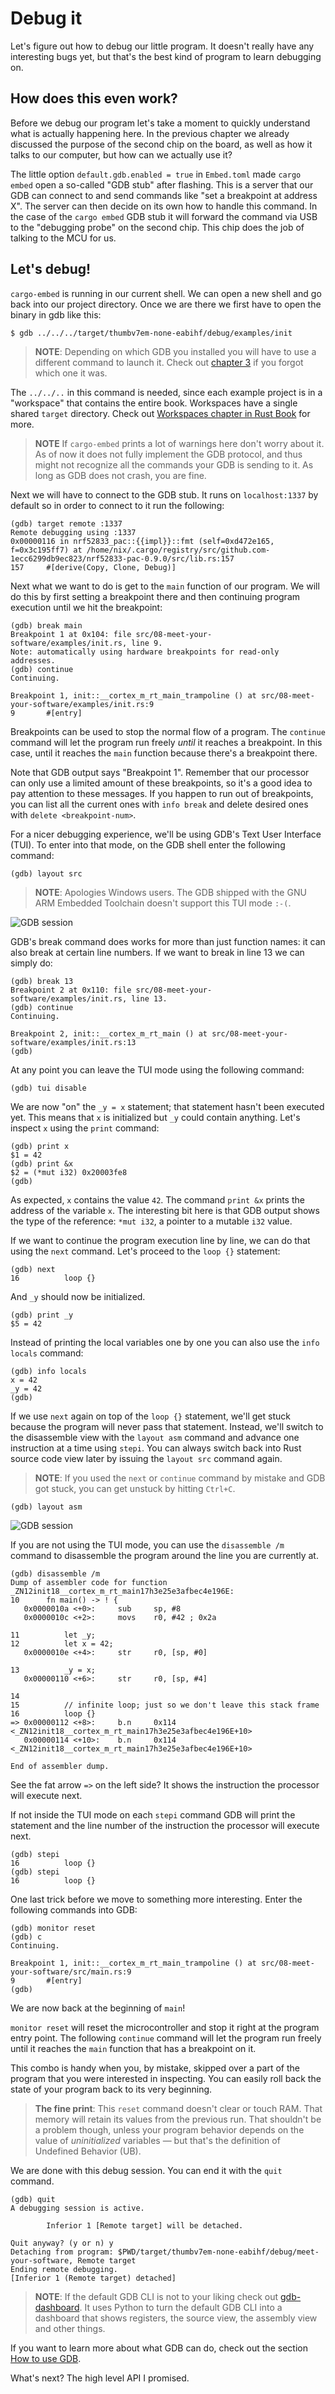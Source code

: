 # Debug it

Let's figure out how to debug our little program. It doesn't really have any interesting bugs yet,
but that's the best kind of program to learn debugging on.

## How does this even work?

Before we debug our program let's take a moment to quickly understand what is actually happening
here. In the previous chapter we already discussed the purpose of the second chip on the board, as
well as how it talks to our computer, but how can we actually use it?

The little option `default.gdb.enabled = true` in `Embed.toml` made `cargo embed` open a so-called
"GDB stub" after flashing. This is a server that our GDB can connect to and send commands like "set
a breakpoint at address X". The server can then decide on its own how to handle this command. In the
case of the `cargo embed` GDB stub it will forward the command via USB to the "debugging probe" on
the second chip. This chip does the job of talking to the MCU for us.

## Let's debug!

`cargo-embed` is running in our current shell. We can open a new shell and go back into our project
directory. Once we are there we first have to open the binary in gdb like this:

```shell
$ gdb ../../../target/thumbv7em-none-eabihf/debug/examples/init
```

> **NOTE**: Depending on which GDB you installed you will have to use a different command to launch
> it. Check out [chapter 3] if you forgot which one it was.

[chapter 3]: ../03-setup/index.md#tools

The `../../..` in this command is needed, since each example project is in a "workspace" that
contains the entire book. Workspaces have a single shared `target` directory. Check out [Workspaces
chapter in Rust Book] for more.

> **NOTE** If `cargo-embed` prints a lot of warnings here don't worry about it. As of now it does
> not fully implement the GDB protocol, and thus might not recognize all the commands your GDB is
> sending to it. As long as GDB does not crash, you are fine.

[Workspaces chapter in Rust Book]: https://doc.rust-lang.org/book/ch14-03-cargo-workspaces.html#creating-a-workspace

Next we will have to connect to the GDB stub. It runs on `localhost:1337` by default so in order to
connect to it run the following:

```shell
(gdb) target remote :1337
Remote debugging using :1337
0x00000116 in nrf52833_pac::{{impl}}::fmt (self=0xd472e165, f=0x3c195ff7) at /home/nix/.cargo/registry/src/github.com-1ecc6299db9ec823/nrf52833-pac-0.9.0/src/lib.rs:157
157     #[derive(Copy, Clone, Debug)]
```

Next what we want to do is get to the `main` function of our program.  We will do this by first
setting a breakpoint there and then continuing program execution until we hit the breakpoint:

```
(gdb) break main
Breakpoint 1 at 0x104: file src/08-meet-your-software/examples/init.rs, line 9.
Note: automatically using hardware breakpoints for read-only addresses.
(gdb) continue
Continuing.

Breakpoint 1, init::__cortex_m_rt_main_trampoline () at src/08-meet-your-software/examples/init.rs:9
9       #[entry]
```

Breakpoints can be used to stop the normal flow of a program. The `continue` command will let the
program run freely *until* it reaches a breakpoint. In this case, until it reaches the `main`
function because there's a breakpoint there.

Note that GDB output says "Breakpoint 1". Remember that our processor can only use a limited amount
of these breakpoints, so it's a good idea to pay attention to these messages. If you happen to run
out of breakpoints, you can list all the current ones with `info break` and delete desired ones with
`delete <breakpoint-num>`.

For a nicer debugging experience, we'll be using GDB's Text User Interface (TUI). To enter into that
mode, on the GDB shell enter the following command:

```
(gdb) layout src
```

> **NOTE**: Apologies Windows users. The GDB shipped with the GNU ARM Embedded Toolchain doesn't
> support this TUI mode `:-(`.

![GDB session](../assets/gdb-layout-src.png "GDB TUI")

GDB's break command does works for more than just function names: it can also break at certain line
numbers.  If we want to break in line 13 we can simply do:

```
(gdb) break 13
Breakpoint 2 at 0x110: file src/08-meet-your-software/examples/init.rs, line 13.
(gdb) continue
Continuing.

Breakpoint 2, init::__cortex_m_rt_main () at src/08-meet-your-software/examples/init.rs:13
(gdb)
```

At any point you can leave the TUI mode using the following command:

```
(gdb) tui disable
```

We are now "on" the `_y = x` statement; that statement hasn't been executed yet. This means that `x`
is initialized but `_y` could contain anything. Let's inspect `x` using the `print` command:

```
(gdb) print x
$1 = 42
(gdb) print &x
$2 = (*mut i32) 0x20003fe8
(gdb)
```

As expected, `x` contains the value `42`. The command `print &x` prints the address of the variable
`x`.  The interesting bit here is that GDB output shows the type of the reference: `*mut i32`, a
pointer to a mutable `i32` value.

If we want to continue the program execution line by line, we can do that using the `next` command.
Let's proceed to the `loop {}` statement:

```
(gdb) next
16          loop {}
```

And `_y` should now be initialized.

```
(gdb) print _y
$5 = 42
```

Instead of printing the local variables one by one you can also use the `info locals` command:

```
(gdb) info locals
x = 42
_y = 42
(gdb)
```

If we use `next` again on top of the `loop {}` statement, we'll get stuck because the program will
never pass that statement. Instead, we'll switch to the disassemble view with the `layout asm`
command and advance one instruction at a time using `stepi`. You can always switch back into Rust
source code view later by issuing the `layout src` command again.

> **NOTE**: If you used the `next` or `continue` command by mistake and GDB got stuck, you can get
> unstuck by hitting `Ctrl+C`.

```
(gdb) layout asm
```

![GDB session](../assets/gdb-layout-asm.png "GDB disassemble")

If you are not using the TUI mode, you can use the `disassemble /m` command to disassemble the
program around the line you are currently at.

```
(gdb) disassemble /m
Dump of assembler code for function _ZN12init18__cortex_m_rt_main17h3e25e3afbec4e196E:
10      fn main() -> ! {
   0x0000010a <+0>:     sub     sp, #8
   0x0000010c <+2>:     movs    r0, #42 ; 0x2a

11          let _y;
12          let x = 42;
   0x0000010e <+4>:     str     r0, [sp, #0]

13          _y = x;
   0x00000110 <+6>:     str     r0, [sp, #4]

14
15          // infinite loop; just so we don't leave this stack frame
16          loop {}
=> 0x00000112 <+8>:     b.n     0x114 <_ZN12init18__cortex_m_rt_main17h3e25e3afbec4e196E+10>
   0x00000114 <+10>:    b.n     0x114 <_ZN12init18__cortex_m_rt_main17h3e25e3afbec4e196E+10>

End of assembler dump.
```

See the fat arrow `=>` on the left side? It shows the instruction the processor will execute next.

If not inside the TUI mode on each `stepi` command GDB will print the statement and the line number
of the instruction the processor will execute next.

```
(gdb) stepi
16          loop {}
(gdb) stepi
16          loop {}
```

One last trick before we move to something more interesting. Enter the following commands into GDB:

```
(gdb) monitor reset
(gdb) c
Continuing.

Breakpoint 1, init::__cortex_m_rt_main_trampoline () at src/08-meet-your-software/src/main.rs:9
9       #[entry]
(gdb)
```

We are now back at the beginning of `main`!

`monitor reset` will reset the microcontroller and stop it right at the program entry point.
The following `continue` command will let the program run freely until it reaches the `main`
function that has a breakpoint on it.

This combo is handy when you, by mistake, skipped over a part of the program that you were
interested in inspecting. You can easily roll back the state of your program back to its very
beginning.

> **The fine print**: This `reset` command doesn't clear or touch RAM. That memory will retain its
> values from the previous run. That shouldn't be a problem though, unless your program behavior
> depends on the value of *uninitialized* variables — but that's the definition of Undefined
> Behavior (UB).

We are done with this debug session. You can end it with the `quit` command.

```
(gdb) quit
A debugging session is active.

        Inferior 1 [Remote target] will be detached.

Quit anyway? (y or n) y
Detaching from program: $PWD/target/thumbv7em-none-eabihf/debug/meet-your-software, Remote target
Ending remote debugging.
[Inferior 1 (Remote target) detached]
```

> **NOTE**: If the default GDB CLI is not to your liking check out [gdb-dashboard]. It uses Python
> to turn the default GDB CLI into a dashboard that shows registers, the source view, the assembly
> view and other things.

[gdb-dashboard]: https://github.com/cyrus-and/gdb-dashboard#gdb-dashboard

If you want to learn more about what GDB can do, check out the section [How to use
GDB](../appendix/2-how-to-use-gdb/).

What's next? The high level API I promised.
